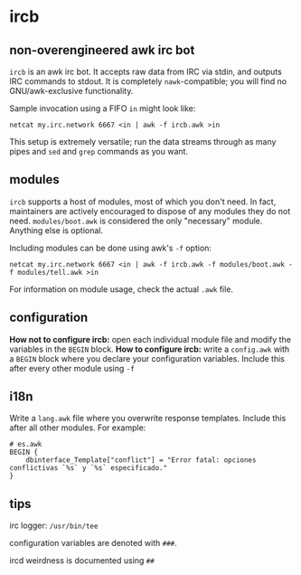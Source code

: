 # ircb
## non-overengineered awk irc bot
`ircb` is an awk irc bot. It accepts raw data from IRC via stdin, and outputs IRC commands to stdout. It is completely `nawk`-compatible; you will find no GNU/awk-exclusive functionality.

Sample invocation using a FIFO `in` might look like:
```
netcat my.irc.network 6667 <in | awk -f ircb.awk >in
```
This setup is extremely versatile; run the data streams through as many pipes and `sed` and `grep` commands as you want.

## modules
`ircb` supports a host of modules, most of which you don't need. In fact, maintainers are actively encouraged to dispose of any modules they do not need.
`modules/boot.awk` is considered the only "necessary" module. Anything else is optional.

Including modules can be done using awk's `-f` option:
```
netcat my.irc.network 6667 <in | awk -f ircb.awk -f modules/boot.awk -f modules/tell.awk >in
```
For information on module usage, check the actual `.awk` file.

## configuration
**How not to configure ircb:** open each individual module file and modify the variables in the `BEGIN` block.
**How to configure ircb:** write a `config.awk` with a `BEGIN` block where you declare your configuration variables. Include this after every other module using `-f`

## i18n
Write a `lang.awk` file where you overwrite response templates. Include this after all other modules. For example:
```
# es.awk
BEGIN {
	dbinterface_Template["conflict"] = "Error fatal: opciones conflictivas `%s` y `%s` especificado."
}
```

## tips
irc logger: `/usr/bin/tee`

configuration variables are denoted with `###`.

ircd weirdness is documented using `##`
